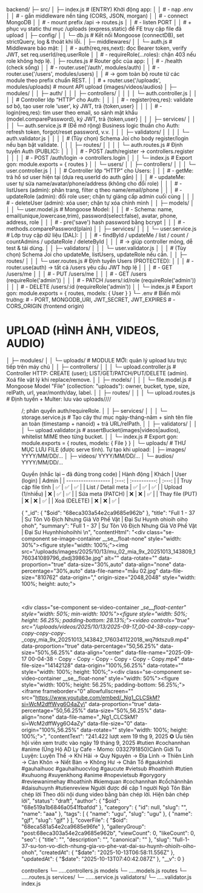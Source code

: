 backend/
├─ src/
│  ├─ index.js                  # (ENTRY) Khởi động app:
│  │                             # - nạp .env
│  │                             # - gắn middleware nền tảng (CORS, JSON, morgan)
│  │                             # - connect MongoDB
│  │                             # - mount prefix /api -> routes.js
│  │                             # - listen PORT
│  │                             # + phục vụ static thư mục /uploads (express.static) để FE truy cập file đã upload
│  ├─ config/
│  │  └─ db.js                  # Kết nối Mongoose (connectDB), set strictQuery, log & thoát khi lỗi.
│  ├─ middlewares/
│  │  └─ auth.js                # Middleware bảo mật:
│  │                             # - auth(req,res,next): đọc Bearer token, verify JWT, set req.userId/req.userRole
│  │                             # - requireRole(...roles): chặn 403 nếu role không hợp lệ.
│  ├─ routes.js                 # Router gốc của app:
│  │                             # - /health (check sống)
│  │                             # - router.use('/auth', modules/auth)
│  │                             # - router.use('/users', modules/users)
│  │                             # -> gom toàn bộ route từ các module theo prefix chuẩn REST.
│  │                             # + router.use('/uploads', modules/uploads)  # mount API upload (images/videos/audios)
│  ├─ modules/
│  │  ├─ auth/
│  │  │  ├─ controllers/
│  │  │  │  └─ auth.controller.js
│  │  │  │     # Controller lớp “HTTP” cho Auth:
│  │  │  │     # - register(req,res): validate sơ bộ, tạo user role 'user', ký JWT, trả {token,user}
│  │  │  │     # - login(req,res): tìm user theo email, so sánh mật khẩu (model.comparePassword), ký JWT, trả {token,user}
│  │  │  ├─ services/
│  │  │  │  └─ auth.service.js  # (Để mở rộng) Business logic thuần cho Auth: refresh token, forgot/reset password, v.v.
│  │  │  ├─ validators/
│  │  │  │  └─ auth.validator.js
│  │  │  │     # (Tùy chọn) Schema Joi cho body register/login nếu bạn bật validate.
│  │  │  ├─ routes/
│  │  │  │  └─ auth.routes.js   # Định tuyến Auth (PUBLIC):
│  │  │  │                      # - POST /auth/register -> controllers.register
│  │  │  │                      # - POST /auth/login    -> controllers.login
│  │  │  └─ index.js            # Export gọn: module.exports = { routes }
│  │  └─ users/
│  │     ├─ controllers/
│  │     │  └─ user.controller.js
│  │     │     # Controller lớp “HTTP” cho Users:
│  │     │     # - getMe: trả hồ sơ user hiện tại (dựa req.userId do auth gắn)
│  │     │     # - updateMe: user tự sửa name/avatar/phone/address (không cho đổi role)
│  │     │     # - listUsers (admin): phân trang, filter q theo name/email/phone
│  │     │     # - updateRole (admin): đổi role user; chặn tự giáng cấp admin cuối cùng
│  │     │     # - deleteUser (admin): xóa user; chặn tự xóa chính mình
│  │     ├─ models/
│  │     │  └─ user.model.js    # Mongoose Model:
│  │     │                      # - Schema: name, email(unique,lowercase,trim), password(select:false), avatar, phone, address, role
│  │     │                      # - pre('save') hash password bằng bcrypt
│  │     │                      # - methods.comparePassword(plain)
│  │     ├─ services/
│  │     │  └─ user.service.js  # Lớp truy cập dữ liệu (DAL):
│  │     │                      # - findById / updateMe / list / count / countAdmins / updateRole / deleteById
│  │     │                      # -> giúp controller mỏng, dễ test & tái dùng.
│  │     ├─ validators/
│  │     │  └─ user.validator.js
│  │     │     # (Tùy chọn) Schema Joi cho updateMe, listUsers, updateRole nếu cần.
│  │     ├─ routes/
│  │     │  └─ user.routes.js   # Định tuyến Users (PROTECTED):
│  │     │                      # - router.use(auth) -> tất cả /users yêu cầu JWT hợp lệ
│  │     │                      # - GET  /users/me
│  │     │                      # - PUT  /users/me
│  │     │                      # - GET  /users           (requireRole('admin'))
│  │     │                      # - PATCH /users/:id/role (requireRole('admin'))
│  │     │                      # - DELETE /users/:id     (requireRole('admin'))
│  │     └─ index.js            # Export gọn: module.exports = { routes, models: { User } }
└─ .env                         # Biến môi trường:
                                # - PORT, MONGODB_URI, JWT_SECRET, JWT_EXPIRES
                                # - CORS_ORIGIN (frontend origin)




# UPLOAD (HÌNH ẢNH, VIDEOS, AUDIO)
│  ├─ modules/
│  │  └─ uploads/               # MODULE MỚI: quản lý upload lưu trực tiếp trên máy chủ
│  │     ├─ controllers/
│  │     │  └─ upload.controller.js  # Controller HTTP: CREATE (user); LIST/GET/PATCH/PUT/DELETE (admin). Xoá file vật lý khi replace/remove.
│  │     ├─ models/
│  │     │  └─ file.model.js         # Mongoose Model "File" (collection: "uploads"): owner, bucket, type, size, relPath, url, year/month/day, label.
│  │     ├─ routes/
│  │     │  └─ upload.routes.js      # Định tuyến + Multer: lưu vào uploads/<bucket>/<YYYY>/<MM>/<DD>/; phân quyền auth/requireRole.
│  │     ├─ services/
│  │     │  └─ storage.service.js    # Tạo cây thư mục ngày-tháng-năm + sinh tên file an toàn (timestamp + nanoid) + trả URL/relPath.
│  │     ├─ validators/
│  │     │  └─ upload.validator.js   # assertBucket(images|videos|audios), whitelist MIME theo từng bucket.
│  │     └─ index.js                 # Export gọn: module.exports = { routes, models: { File } }
│  └─ uploads/                       # THƯ MỤC LƯU FILE (được serve tĩnh). Tự tạo khi upload:
│        ├─ images/ YYYY/MM/DD/...
│        ├─ videos/ YYYY/MM/DD/...
│        └─ audios/ YYYY/MM/DD/...


Quyền (nhắc lại – đã đúng trong code)
| Hành động          | Khách | User (login) | Admin |
| ------------------ | :---: | :----------: | :---: |
| Truy cập file tĩnh |   ✅   |       ✅      |   ✅   |
| List / Detail meta |   ✅   |       ✅      |   ✅   |
| Upload (1/nhiều)   |   ❌   |       ✅      |   ✅   |
| Sửa meta (PATCH)   |   ❌   |       ❌      |   ✅   |
| Thay file (PUT)    |   ❌   |       ❌      |   ✅   |
| Xoá (DELETE)       |   ❌   |       ❌      |   ✅   |


{
  "_id": {
    "$oid": "68eca303a54e2ca9685e962b"
  },
  "title": "Full 1 - 37 | Sư Tôn Vô Địch Nhưng Giả Vờ Phế Vật | Đại Sư Huynh ohioih oiho   ohoh",
  "summary": "Full 1 - 37 | Sư Tôn Vô Địch Nhưng Giả Vờ Phế Vật | Đại Sư Huynhhiohoihhi \n",
  "contentHtml": "<div class=\"se-component se-image-container __se__float-none\" style=\"width: 30%\"><figure style=\"width: 100%;\"><img src=\"/uploads/images/2025/10/13/mu_02_mia_9x_20251013_143809_1760341089796_dxdj39863e.jpg\" alt=\"\" data-rotate=\"\" data-proportion=\"true\" data-size=\"30%,auto\" data-align=\"none\" data-percentage=\"30%,auto\" data-file-name=\"mẫu 02.jpg\" data-file-size=\"810762\" data-origin=\",\" origin-size=\"2048,2048\" style=\"width: 100%; height: auto;\"></figure></div><p><br></p><div class=\"se-component se-video-container __se__float-center\" style=\"width: 50%; min-width: 100%\"><figure style=\"width: 50%; height: 56.25%; padding-bottom: 28.13%;\"><video controls=\"true\" src=\"/uploads/videos/2025/10/13/2025-09-17_00-04-38_-_copy_-_copy_-_copy_-_copy_-_copy_-_copy_mia_9x_20251013_143842_1760341122018_wq7tktszu9.mp4\" data-proportion=\"true\" data-percentage=\"50,56.25%\" data-size=\"50%,56.25%\" data-align=\"center\" data-file-name=\"2025-09-17 00-04-38 - Copy - Copy - Copy - Copy - Copy - Copy.mp4\" data-file-size=\"14142128\" data-origin=\"100%,56.25%\" data-rotate=\"\" style=\"width: 100%; height: 100%;\"></video></figure></div><div class=\"se-component se-video-container __se__float-none\" style=\"width: 50%\"><figure style=\"width: 100%; height: 56.25%; padding-bottom: 56.25%;\"><iframe frameborder=\"0\" allowfullscreen=\"\" src=\"https://www.youtube.com/embed/_Ng1_CLCSkM?si=WcM2dffWyg6O4aZy\" data-proportion=\"true\" data-percentage=\"50,56.25%\" data-size=\"50%,56.25%\" data-align=\"none\" data-file-name=\"_Ng1_CLCSkM?si=WcM2dffWyg6O4aZy\" data-file-size=\"0\" data-origin=\"100%,56.25%\" data-rotate=\"\" style=\"width: 100%; height: 100%;\"></iframe></figure></div>",
  "contentText": "241.422 lượt xem 19 thg 9, 2025 ✪ Ưu tiên hội viên xem trước vào ngày 19 tháng 9, 2025 #tutien #cochannhan #anime (Ủng Hộ AD Ly Cafe - Momo: 0332791850)Cảnh Giới Tu Luyện: Luyện Thể → Khí Hải → Quy Nguyên → Địa Linh → Thiên Linh → Càn Khôn → Niết Bàn → Không Hư → Chân Tổ #gaukinhdi #gauhaihuoc #gauhaihuocvlog #gaucute #vietsub #hoathinh #tutien #xuhuong #xuyenkhong #anime #nopevietsub #gorygory #reviewanimehay #hoathinh #kiemquan #cochannhan #cổchânnhân #daisuhuynh #tutienreview Người được đề cập 1 người Ngô Tôn Bản chép lời Theo dõi nội dung video bằng bản chép lời. Hiện bản chép lời",
  "status": "draft",
  "author": {
    "$oid": "68e519a1b6846a0541fbafdd"
  },
  "category": {
    "id": null,
    "slug": "",
    "name": "aaa"
  },
  "tags": [
    {
      "name": "ugu",
      "slug": "ugu"
    },
    {
      "name": "gjf",
      "slug": "gjf"
    }
  ],
  "coverFile": {
    "$oid": "68eca581a54e2ca9685e96fe"
  },
  "galleryGroup": "post:68eca303a54e2ca9685e962b",
  "viewCount": 0,
  "likeCount": 0,
  "seo": {
    "title": "",
    "description": "",
    "canonical": ""
  },
  "slug": "full-1-37-su-ton-vo-dich-nhung-gia-vo-phe-vat-dai-su-huynh-ohioih-oiho-ohoh",
  "createdAt": {
    "$date": "2025-10-13T06:58:11.556Z"
  },
  "updatedAt": {
    "$date": "2025-10-13T07:40:42.087Z"
  },
  "__v": 0
}

controllers
└─ .....controllers.js
models
└─ .....models.js
routes
└─ .....routes.js
services/
└─ ......service.js
validators/
└─ .....validator.js
index.js  
